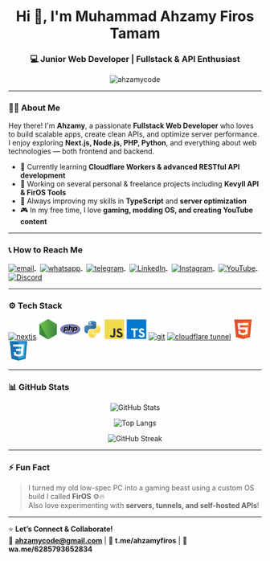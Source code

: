 <h1 align="center">Hi 👋, I'm Muhammad Ahzamy Firos Tamam</h1>
<h3 align="center">💻 Junior Web Developer | Fullstack & API Enthusiast</h3>

<p align="center">
  <img src="https://komarev.com/ghpvc/?username=ahzamycode&label=Profile%20views&color=0e75b6&style=flat" alt="ahzamycode" />
</p>

---

### 👨‍💻 About Me
Hey there! I'm **Ahzamy**, a passionate **Fullstack Web Developer** who loves to build scalable apps, create clean APIs, and optimize server performance.  
I enjoy exploring **Next.js, Node.js, PHP, Python**, and everything about web technologies — both frontend and backend.  

- 🌱 Currently learning **Cloudflare Workers & advanced RESTful API development**
- 💼 Working on several personal & freelance projects including **Kevyll API & FirOS Tools**
- 🧠 Always improving my skills in **TypeScript** and **server optimization**
- 🎮 In my free time, I love **gaming, modding OS, and creating YouTube content**

---

### 📞 How to Reach Me
<p align="left">
  <a href="mailto:ahzamycode@gmail.com" target="_blank">
    <img align="center" src="https://cdn-icons-png.flaticon.com/512/732/732200.png" alt="email" height="30" width="30" />
  </a>
  &nbsp;
  <a href="https://wa.me/6285793652834" target="_blank">
    <img align="center" src="https://cdn-icons-png.flaticon.com/512/733/733585.png" alt="whatsapp" height="30" width="30" />
  </a>
  &nbsp;
  <a href="https://t.me/ahzamyfiros" target="_blank">
    <img align="center" src="https://cdn-icons-png.flaticon.com/512/2111/2111646.png" alt="telegram" height="30" width="30" />
  </a>
  &nbsp;
  <a href="https://www.linkedin.com/in/muhammad-ahzamy-firos-tamam-1a9938340/" target="_blank">
    <img align="center" src="https://raw.githubusercontent.com/rahuldkjain/github-profile-readme-generator/master/src/images/icons/Social/linked-in-alt.svg" alt="LinkedIn" height="30" width="40" />
  </a>
  &nbsp;
  <a href="https://instagram.com/ahzamy11" target="_blank">
    <img align="center" src="https://raw.githubusercontent.com/rahuldkjain/github-profile-readme-generator/master/src/images/icons/Social/instagram.svg" alt="Instagram" height="30" width="40" />
  </a>
  &nbsp;
  <a href="https://www.youtube.com/c/kevyllgemang" target="_blank">
    <img align="center" src="https://raw.githubusercontent.com/rahuldkjain/github-profile-readme-generator/master/src/images/icons/Social/youtube.svg" alt="YouTube" height="30" width="40" />
  </a>
  &nbsp;
  <a href="https://discord.gg/gynfhFwJ" target="_blank">
    <img align="center" src="https://raw.githubusercontent.com/rahuldkjain/github-profile-readme-generator/master/src/images/icons/Social/discord.svg" alt="Discord" height="30" width="40" />
  </a>
</p>

---

### ⚙️ Tech Stack
<p align="left">
  <a href="https://nextjs.org/" target="_blank"><img src="https://cdn.worldvectorlogo.com/logos/nextjs-2.svg" alt="nextjs" width="40" height="40"/></a>
  <a href="https://nodejs.org/" target="_blank"><img src="https://raw.githubusercontent.com/devicons/devicon/master/icons/nodejs/nodejs-original.svg" alt="nodejs" width="40" height="40"/></a>
  <a href="https://www.php.net/" target="_blank"><img src="https://raw.githubusercontent.com/devicons/devicon/master/icons/php/php-original.svg" alt="php" width="40" height="40"/></a>
  <a href="https://www.python.org/" target="_blank"><img src="https://raw.githubusercontent.com/devicons/devicon/master/icons/python/python-original.svg" alt="python" width="40" height="40"/></a>
  <a href="https://www.javascript.com/" target="_blank"><img src="https://raw.githubusercontent.com/devicons/devicon/master/icons/javascript/javascript-original.svg" alt="javascript" width="40" height="40"/></a>
  <a href="https://www.typescriptlang.org/" target="_blank"><img src="https://raw.githubusercontent.com/devicons/devicon/master/icons/typescript/typescript-original.svg" alt="typescript" width="40" height="40"/></a>
  <a href="https://git-scm.com/" target="_blank"><img src="https://www.vectorlogo.zone/logos/git-scm/git-scm-icon.svg" alt="git" width="40" height="40"/></a>
  <a href="https://developers.cloudflare.com/cloudflare-one/connections/connect-apps/install-and-setup/tunnel-guide/" target="_blank"><img src="https://seeklogo.com/images/C/cloudflare-logo-DA8E61B7A0-seeklogo.com.png" alt="cloudflare tunnel" width="40" height="40"/></a>
  <a href="https://www.w3.org/html/" target="_blank"><img src="https://raw.githubusercontent.com/devicons/devicon/master/icons/html5/html5-original.svg" alt="html" width="40" height="40"/></a>
  <a href="https://www.w3schools.com/css/" target="_blank"><img src="https://raw.githubusercontent.com/devicons/devicon/master/icons/css3/css3-original.svg" alt="css" width="40" height="40"/></a>
</p>

---

### 📊 GitHub Stats
<p align="center">
  <img src="https://github-readme-stats.vercel.app/api?username=ahzamycode&show_icons=true&theme=tokyonight" alt="GitHub Stats" />
</p>

<p align="center">
  <img src="https://github-readme-stats.vercel.app/api/top-langs?username=ahzamycode&show_icons=true&layout=compact&theme=tokyonight" alt="Top Langs" />
</p>

<p align="center">
  <img src="https://github-readme-streak-stats.herokuapp.com/?user=ahzamycode&theme=tokyonight" alt="GitHub Streak" />
</p>

---

### ⚡ Fun Fact
> I turned my old low-spec PC into a gaming beast using a custom OS build I called **FirOS** ⚙️🔥  
> Also love experimenting with **servers, tunnels, and self-hosted APIs**!

---

⭐ **Let’s Connect & Collaborate!**  
📧 **ahzamycode@gmail.com** | 💬 **t.me/ahzamyfiros** | 📱 **wa.me/6285793652834**
